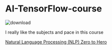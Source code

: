 # AI-TensorFlow-course

![download](https://github.com/Kaki-the-Kid/AI-TensorFlow-course/assets/44589560/61751a3f-2efb-4c07-9940-8a3001e5d496)

I really like the subjects and pace in this course

[Natural Language Processing (NLP) Zero to Hero](https://www.youtube.com/playlist?list=PLQY2H8rRoyvzDbLUZkbudP-MFQZwNmU4S)

